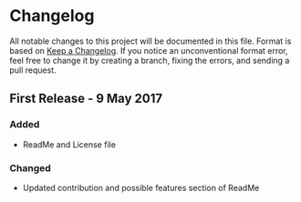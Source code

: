 # Changelog
All notable changes to this project will be documented in this file. Format is based on [Keep a Changelog](http://keepachangelog.com/).
If you notice an unconventional format error, feel free to change it by creating a branch, fixing the errors, and sending a pull request.

## First Release - 9 May 2017
### Added
* ReadMe and License file
### Changed
* Updated contribution and possible features section of ReadMe
